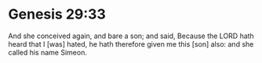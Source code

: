 # Genesis 29:33

And she conceived again, and bare a son; and said, Because the LORD hath heard that I [was] hated, he hath therefore given me this [son] also: and she called his name Simeon.